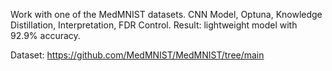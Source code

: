 Work with one of the MedMNIST datasets. CNN Model, Optuna, Knowledge Distillation, Interpretation, FDR Control. Result: lightweight model with 92.9% accuracy.

Dataset: https://github.com/MedMNIST/MedMNIST/tree/main
